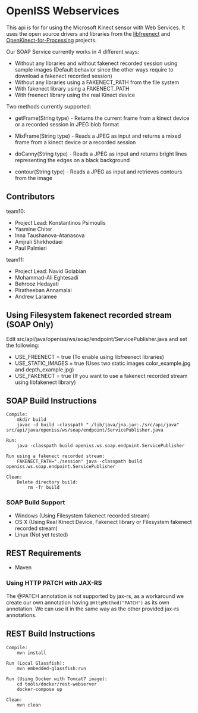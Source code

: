 # OpenISS Webservices #

This api is for for using the Microsoft Kinect sensor with Web Services. It uses the open source drivers and libraries from the [libfreenect](https://github.com/OpenKinect/libfreenect) and [OpenKinect-for-Processing](https://github.com/shiffman/OpenKinect-for-Processing) projects. 

Our SOAP Service currently works in 4 different ways: 

- Without any libraries and without fakenect recorded session using sample images (Default behavior since the other ways require to download a fakenect recorded session)
- Without any libraries using a FAKENECT_PATH from the file system
- With fakenect library using a FAKENECT_PATH
- With freenect library using the real Kinect device

Two methods currently supported:

* getFrame(String type) - Returns the current frame from a kinect device or a recorded session in JPEG blob format

* MixFrame(String type) - Reads a JPEG as input and returns a mixed frame from a kinect device or a recorded session

* doCanny(String type) - Reads a JPEG as input and returns bright lines representing the edges on a black background

* contour(String type) - Reads a JPEG as input and retrieves contours from the image

## Contributors ##

team10:
* Project Lead: Konstantinos Psimoulis
* Yasmine Chiter
* Inna Taushanova-Atanasova
* Amjrali Shirkhodaei
* Paul Palmieri

team11:
* Project Lead: Navid Golabian
* Mohammad-Ali Eghtesadi
* Behrooz Hedayati
* Piratheeban Annamalai
* Andrew Laramee

## Using Filesystem fakenect recorded stream (SOAP Only) ##

Edit src/api/java/openiss/ws/soap/endpoint/ServicePublisher.java and set the following:

* USE_FREENECT = true (To enable using libfreenect libraries)
* USE_STATIC_IMAGES = true (Uses two static images color_example.jpg and depth_example.jpg)
* USE_FAKENECT = true (If you want to use a fakenect recorded stream using libfakenect library)

## SOAP Build Instructions ##

    Compile:
        mkdir build	
        javac -d build -classpath "./lib/java/jna.jar:./src/api/java" src/api/java/openiss/ws/soap/endpoint/ServicePublisher.java

    Run:		
        java -classpath build openiss.ws.soap.endpoint.ServicePublisher
        
    Run using a fakenect recorded stream:		
        FAKENECT_PATH="./session" java -classpath build openiss.ws.soap.endpoint.ServicePublisher       

    Clean:
        Delete directory build:
            rm -fr build


### SOAP Build Support ###

* Windows (Using Filesystem fakenect recorded stream)
* OS X (Using Real Kinect Device, Fakenect library or Filesystem fakenect recorded stream)
* Linux (Not yet tested)

## REST Requirements ##
* Maven

### Using HTTP PATCH with JAX-RS
The @PATCH annotation is not supported by jax-rs, as a workaround we create our own annotation
having `@HttpMethod("PATCH")` as its own annotation. We can use it in the same way as the other 
provided jax-rs annotations.


## REST Build Instructions ##

    Compile:
        mvn install

    Run (Local Glassfish):
        mvn embedded-glassfish:run
        
    Run (Using Docker with Tomcat7 image):
        cd tools/docker/rest-webserver
        docker-compose up

    Clean:
        mvn clean
